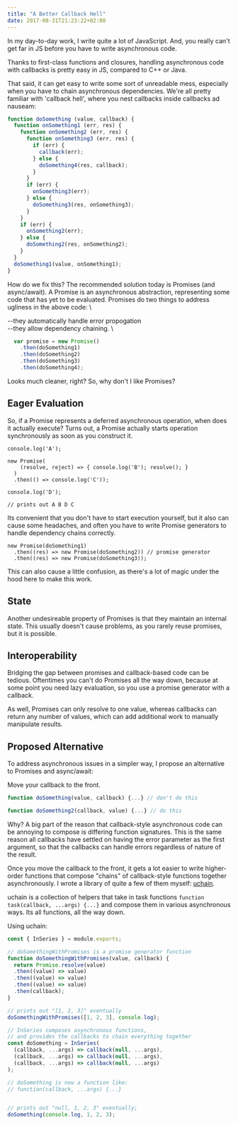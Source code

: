```yaml
---
title: "A Better Callback Hell"
date: 2017-08-31T21:23:22+02:00
---
```


In my day-to-day work, I write quite a lot of JavaScript.  And, you really can't get far in JS before you have to write asynchronous code.

Thanks to first-class functions and closures, handling asynchronous code with callbacks is pretty easy in JS, compared to C++ or Java.

That said, it can get easy to write some sort of unreadable mess, especially when you have to chain asynchronous dependencies.  We're all pretty familiar with 'callback hell', where you nest callbacks inside callbacks ad nauseam:

```JavaScript
function doSomething (value, callback) {
  function onSomething1 (err, res) {
    function onSomething2 (err, res) {
      function onSomething3 (err, res) {
        if (err) {
          callback(err);
        } else {
          doSomething4(res, callback);
        }
      }
      if (err) {
        onSomething3(err);
      } else {
        doSomething3(res, onSomething3);
      }
    }
    if (err) {
      onSomething2(err);
    } else {
      doSomething2(res, onSomething2);
    }
  }
  doSomething1(value, onSomething1);
}
```

How do we fix this?  The recommended solution today is Promises (and async/await).  A Promise is an asynchronous abstraction, representing some code that has yet to be evaluated.
Promises do two things to address ugliness in the above code: \

--they automatically handle error propogation \
--they allow dependency chaining. \

```JavaScript
  var promise = new Promise()
    .then(doSomething1)
    .then(doSomething2)
    .then(doSomething3)
    .then(doSomething4);
```

Looks much cleaner, right?  So, why don't I like Promises?


## Eager Evaluation

So, if a Promise represents a deferred asynchronous operation, when does it actually execute?  Turns out, a Promise actually starts operation synchronously as soon as you construct it.

```Javaascript
console.log('A');

new Promise(
    (resolve, reject) => { console.log('B'); resolve(); }
  )
  .then(() => console.log('C'));

console.log('D');

// prints out A B D C
```

Its convenient that you don't have to start execution yourself, but it also can cause some headaches,
and often you have to write Promise generators to handle dependency chains correctly.

```Javaascript
new Promise(doSomething1)
  .then((res) => new Promise(doSomething2)) // promise generator
  .then((res) => new Promise(doSomething3));
```

This can also cause a little confusion, as there's a lot of magic under the hood here to make this work.

## State

Another undesireable property of Promises is that they maintain an internal state.  This usually doesn't cause problems, as you rarely reuse promises, but it is possible.


## Interoperability

Bridging the gap between promises and callback-based code can be tedious.  Oftentimes you can't do Promises all the way down, because at some point you need lazy evaluation, so you use a promise generator with a callback.

As well, Promises can only resolve to one value, whereas callbacks can return any number of values, which can add additional work to manually manipulate results.

## Proposed Alternative

To address asynchronous issues in a simpler way, I propose an alternative to Promises and async/await:

Move your callback to the front.

``` JavaScript
function doSomething(value, callback) {...} // don't do this

function doSomething2(callback, value) {...} // do this
```

Why?  A big part of the reason that callback-style asynchronous code can be annoying to compose is differing function signatures.  This is the same reason all callbacks have settled on having the error parameter as the first argument, so that the callbacks can handle errors regardless of nature of the result.

Once you move the callback to the front, it gets a lot easier to write higher-order functions that compose "chains" of callback-style functions together asynchronously.  I wrote a library of quite a few of them myself: [uchain](https://github.com/somesocks/uchain).

uchain is a collection of helpers that take in task functions ``` function task(callback, ...args) {...} ``` and compose them in various asynchronous ways.  Its all functions, all the way down.

Using uchain:

``` JavaScript
const { InSeries } = module.exports;

// doSomethingWithPromises is a promise generator function
function doSomethingWithPromises(value, callback) {
  return Promise.resolve(value)
  .then((value) => value)
  .then((value) => value)
  .then((value) => value)
  .then(callback);
}

// prints out "[1, 2, 3]" eventually
doSomethingWithPromises([1, 2, 3], console.log);

// InSeries composes asynchronous functions,
// and provides the callbacks to chain everything together
const doSomething = InSeries(
  (callback, ...args) => callback(null, ...args),
  (callback, ...args) => callback(null, ...args),
  (callback, ...args) => callback(null, ...args)
);

// doSomething is now a function like:
// function(callback, ...args) {...}


// prints out "null, 1, 2, 3" eventually;
doSomething(console.log, 1, 2, 3);
```
